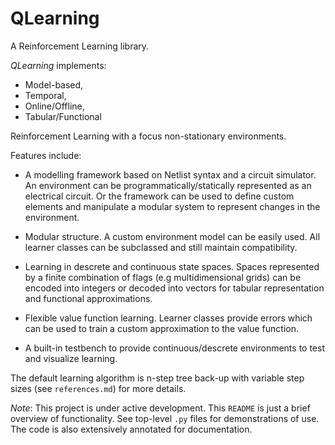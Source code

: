 # QLearning

A Reinforcement Learning library.

*QLearning* implements:

* Model-based,
* Temporal,
* Online/Offline,
* Tabular/Functional

Reinforcement Learning with a focus non-stationary environments.

Features include:

* A modelling framework based on Netlist syntax and a circuit simulator. An
environment can be programmatically/statically represented as an electrical
circuit. Or the framework can be used to define custom elements and manipulate
a modular system to represent changes in the environment.

* Modular structure. A custom environment model can be easily used. All learner
classes can be subclassed and still maintain compatibility.

* Learning in descrete and continuous state spaces. Spaces represented by a
finite combination of flags (e.g multidimensional grids) can be encoded into
integers or decoded into vectors for tabular representation and functional
approximations.

* Flexible value function learning. Learner classes provide errors which can
be used to train a custom approximation to the value function.

* A built-in testbench to provide continuous/descrete environments to test
and visualize learning.

The default learning algorithm is n-step tree back-up with variable step sizes
(see `references.md`) for more details.

*Note*: This project is under active development. This `README` is just a brief
overview of functionality. See top-level `.py` files for demonstrations of use.
The code is also extensively annotated for documentation.

